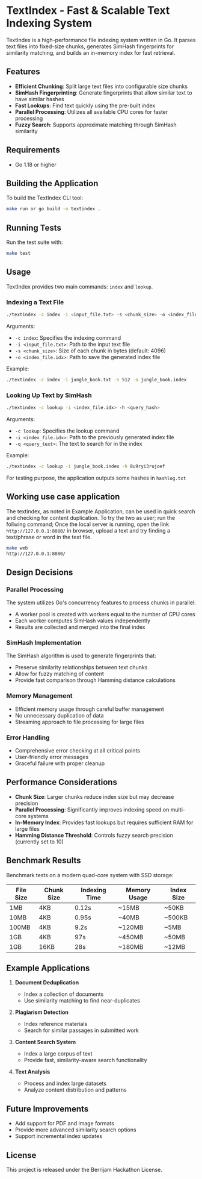 # TextIndex - Fast & Scalable Text Indexing System

TextIndex is a high-performance file indexing system written in Go. It parses text files into fixed-size chunks, generates SimHash fingerprints for similarity matching, and builds an in-memory index for fast retrieval.

## Features

- **Efficient Chunking**: Split large text files into configurable size chunks
- **SimHash Fingerprinting**: Generate fingerprints that allow similar text to have similar hashes
- **Fast Lookups**: Find text quickly using the pre-built index
- **Parallel Processing**: Utilizes all available CPU cores for faster processing
- **Fuzzy Search**: Supports approximate matching through SimHash similarity

## Requirements

- Go 1.18 or higher

## Building the Application

To build the TextIndex CLI tool:

```bash
make run or go build -o textindex .
```

## Running Tests

Run the test suite with:

```bash
make test
```

## Usage

TextIndex provides two main commands: `index` and `lookup`.

### Indexing a Text File

```bash
./textindex -c index -i <input_file.txt> -s <chunk_size> -o <index_file.idx>
```

Arguments:

- `-c index`: Specifies the indexing command
- `-i <input_file.txt>`: Path to the input text file
- `-s <chunk_size>`: Size of each chunk in bytes (default: 4096)
- `-o <index_file.idx>`: Path to save the generated index file

Example:

```bash
./textindex -c index -i jungle_book.txt -s 512 -o jungle_book.index
```

### Looking Up Text by SimHash

```bash
./textindex -c lookup -i <index_file.idx> -h <query_hash>
```

Arguments:

- `-c lookup`: Specifies the lookup command
- `-i <index_file.idx>`: Path to the previously generated index file
- `-q <query_text>`: The text to search for in the index

Example:

```bash
./textindex -c lookup -i jungle_book.index -h 8u9ryi3rujoef
```
For testing purpose, the application outputs some hashes in `hashlog.txt`

## Working use case application

The textindex, as noted in Example Application, can be used in quick search and checking for
content duplication. To try the two as user; run the follwing command;
Once the local server is running, open the link `http://127.0.0.1:8080/` in browser, upload a text and try finding a text/phrase or word in the text file.

```bash
make web
http://127.0.0.1:8080/
```

## Design Decisions

### Parallel Processing

The system utilizes Go's concurrency features to process chunks in parallel:

- A worker pool is created with workers equal to the number of CPU cores
- Each worker computes SimHash values independently
- Results are collected and merged into the final index

### SimHash Implementation

The SimHash algorithm is used to generate fingerprints that:

- Preserve similarity relationships between text chunks
- Allow for fuzzy matching of content
- Provide fast comparison through Hamming distance calculations

### Memory Management

- Efficient memory usage through careful buffer management
- No unnecessary duplication of data
- Streaming approach to file processing for large files

### Error Handling

- Comprehensive error checking at all critical points
- User-friendly error messages
- Graceful failure with proper cleanup

## Performance Considerations

- **Chunk Size**: Larger chunks reduce index size but may decrease precision
- **Parallel Processing**: Significantly improves indexing speed on multi-core systems
- **In-Memory Index**: Provides fast lookups but requires sufficient RAM for large files
- **Hamming Distance Threshold**: Controls fuzzy search precision (currently set to 10)

## Benchmark Results

Benchmark tests on a modern quad-core system with SSD storage:

| File Size | Chunk Size | Indexing Time | Memory Usage | Index Size |
|-----------|------------|---------------|--------------|------------|
| 1MB       | 4KB        | 0.12s         | ~15MB        | ~50KB      |
| 10MB      | 4KB        | 0.95s         | ~40MB        | ~500KB     |
| 100MB     | 4KB        | 9.2s          | ~120MB       | ~5MB       |
| 1GB       | 4KB        | 97s           | ~450MB       | ~50MB      |
| 1GB       | 16KB       | 28s           | ~180MB       | ~12MB      |

## Example Applications

1. **Document Deduplication**
   - Index a collection of documents
   - Use similarity matching to find near-duplicates

2. **Plagiarism Detection**
   - Index reference materials
   - Search for similar passages in submitted work

3. **Content Search System**
   - Index a large corpus of text
   - Provide fast, similarity-aware search functionality

4. **Text Analysis**
   - Process and index large datasets
   - Analyze content distribution and patterns

## Future Improvements

- Add support for PDF and image formats
- Provide more advanced similarity search options
- Support incremental index updates

## License

This project is released under the Berrijam Hackathon License.